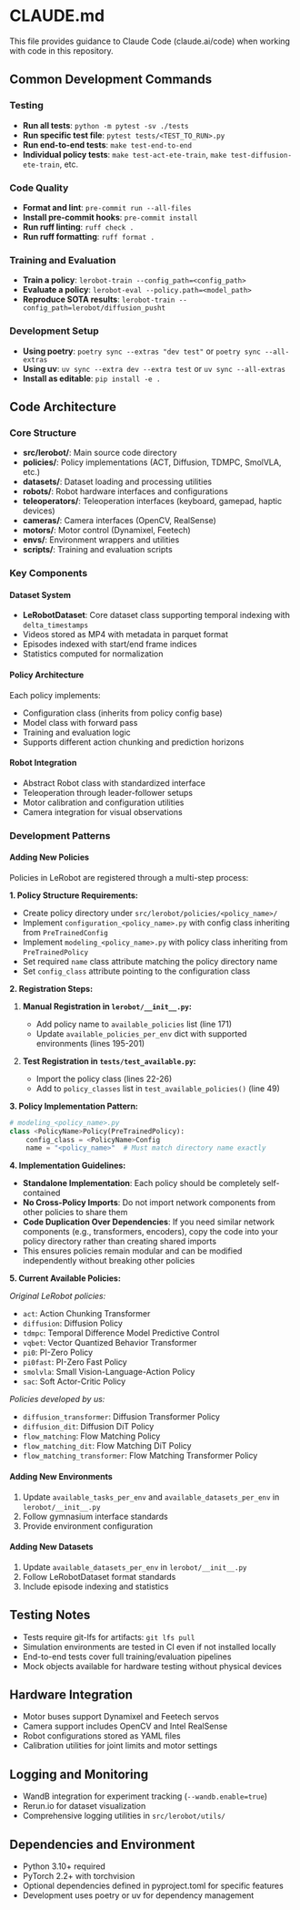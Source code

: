 # CLAUDE.md

This file provides guidance to Claude Code (claude.ai/code) when working with code in this repository.

## Common Development Commands

### Testing
- **Run all tests**: `python -m pytest -sv ./tests`
- **Run specific test file**: `pytest tests/<TEST_TO_RUN>.py`
- **Run end-to-end tests**: `make test-end-to-end`
- **Individual policy tests**: `make test-act-ete-train`, `make test-diffusion-ete-train`, etc.

### Code Quality
- **Format and lint**: `pre-commit run --all-files`
- **Install pre-commit hooks**: `pre-commit install`
- **Run ruff linting**: `ruff check .`
- **Run ruff formatting**: `ruff format .`

### Training and Evaluation
- **Train a policy**: `lerobot-train --config_path=<config_path>`
- **Evaluate a policy**: `lerobot-eval --policy.path=<model_path>`
- **Reproduce SOTA results**: `lerobot-train --config_path=lerobot/diffusion_pusht`

### Development Setup
- **Using poetry**: `poetry sync --extras "dev test"` or `poetry sync --all-extras`
- **Using uv**: `uv sync --extra dev --extra test` or `uv sync --all-extras`
- **Install as editable**: `pip install -e .`

## Code Architecture

### Core Structure
- **src/lerobot/**: Main source code directory
- **policies/**: Policy implementations (ACT, Diffusion, TDMPC, SmolVLA, etc.)
- **datasets/**: Dataset loading and processing utilities
- **robots/**: Robot hardware interfaces and configurations
- **teleoperators/**: Teleoperation interfaces (keyboard, gamepad, haptic devices)
- **cameras/**: Camera interfaces (OpenCV, RealSense)
- **motors/**: Motor control (Dynamixel, Feetech)
- **envs/**: Environment wrappers and utilities
- **scripts/**: Training and evaluation scripts

### Key Components

#### Dataset System
- **LeRobotDataset**: Core dataset class supporting temporal indexing with `delta_timestamps`
- Videos stored as MP4 with metadata in parquet format
- Episodes indexed with start/end frame indices
- Statistics computed for normalization

#### Policy Architecture
Each policy implements:
- Configuration class (inherits from policy config base)
- Model class with forward pass
- Training and evaluation logic
- Supports different action chunking and prediction horizons

#### Robot Integration
- Abstract Robot class with standardized interface
- Teleoperation through leader-follower setups
- Motor calibration and configuration utilities
- Camera integration for visual observations

### Development Patterns

#### Adding New Policies
Policies in LeRobot are registered through a multi-step process:

**1. Policy Structure Requirements:**
- Create policy directory under `src/lerobot/policies/<policy_name>/`
- Implement `configuration_<policy_name>.py` with config class inheriting from `PreTrainedConfig`
- Implement `modeling_<policy_name>.py` with policy class inheriting from `PreTrainedPolicy`
- Set required `name` class attribute matching the policy directory name
- Set `config_class` attribute pointing to the configuration class

**2. Registration Steps:**
1. **Manual Registration in `lerobot/__init__.py`:**
   - Add policy name to `available_policies` list (line 171)
   - Update `available_policies_per_env` dict with supported environments (lines 195-201)

2. **Test Registration in `tests/test_available.py`:**
   - Import the policy class (lines 22-26)
   - Add to `policy_classes` list in `test_available_policies()` (line 49)

**3. Policy Implementation Pattern:**
```python
# modeling_<policy_name>.py
class <PolicyName>Policy(PreTrainedPolicy):
    config_class = <PolicyName>Config
    name = "<policy_name>"  # Must match directory name exactly
```

**4. Implementation Guidelines:**
- **Standalone Implementation**: Each policy should be completely self-contained
- **No Cross-Policy Imports**: Do not import network components from other policies to share them
- **Code Duplication Over Dependencies**: If you need similar network components (e.g., transformers, encoders), copy the code into your policy directory rather than creating shared imports
- This ensures policies remain modular and can be modified independently without breaking other policies

**5. Current Available Policies:**

*Original LeRobot policies:*
- `act`: Action Chunking Transformer
- `diffusion`: Diffusion Policy
- `tdmpc`: Temporal Difference Model Predictive Control
- `vqbet`: Vector Quantized Behavior Transformer
- `pi0`: PI-Zero Policy
- `pi0fast`: PI-Zero Fast Policy
- `smolvla`: Small Vision-Language-Action Policy
- `sac`: Soft Actor-Critic Policy

*Policies developed by us:*
- `diffusion_transformer`: Diffusion Transformer Policy  
- `diffusion_dit`: Diffusion DiT Policy
- `flow_matching`: Flow Matching Policy
- `flow_matching_dit`: Flow Matching DiT Policy
- `flow_matching_transformer`: Flow Matching Transformer Policy

#### Adding New Environments
1. Update `available_tasks_per_env` and `available_datasets_per_env` in `lerobot/__init__.py`
2. Follow gymnasium interface standards
3. Provide environment configuration

#### Adding New Datasets
1. Update `available_datasets_per_env` in `lerobot/__init__.py`
2. Follow LeRobotDataset format standards
3. Include episode indexing and statistics

## Testing Notes
- Tests require git-lfs for artifacts: `git lfs pull`
- Simulation environments are tested in CI even if not installed locally
- End-to-end tests cover full training/evaluation pipelines
- Mock objects available for hardware testing without physical devices

## Hardware Integration
- Motor buses support Dynamixel and Feetech servos
- Camera support includes OpenCV and Intel RealSense
- Robot configurations stored as YAML files
- Calibration utilities for joint limits and motor settings

## Logging and Monitoring
- WandB integration for experiment tracking (`--wandb.enable=true`)
- Rerun.io for dataset visualization
- Comprehensive logging utilities in `src/lerobot/utils/`

## Dependencies and Environment
- Python 3.10+ required
- PyTorch 2.2+ with torchvision
- Optional dependencies defined in pyproject.toml for specific features
- Development uses poetry or uv for dependency management
